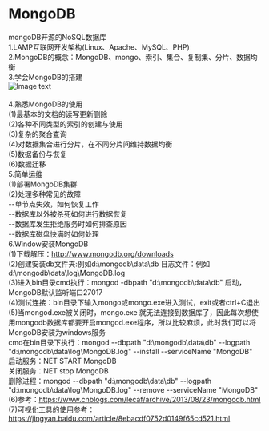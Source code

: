 # MongoDB
mongoDB开源的NoSQL数据库 <br>
1.LAMP互联网开发架构(Linux、Apache、MySQL、PHP) <br>
2.MongoDB的概念：MongoDB、mongo、索引、集合、复制集、分片、数据均衡 <br>
3.学会MongoDB的搭建<br>
  ![Image text](https://github.com/xx132917/MongoDB/blob/master/img/modbbuild.png) <br><br>
4.熟悉MongoDB的使用 <br>
   (1)最基本的文档的读写更新删除  <br>
   (2)各种不同类型的索引的创建与使用 <br>
   (3)复杂的聚合查询 <br>
   (4)对数据集合进行分片，在不同分片间维持数据均衡 <br>
   (5)数据备份与恢复 <br>
   (6)数据迁移 <br>
5.简单运维 <br>
   (1)部署MongoDB集群 <br>
   (2)处理多种常见的故障 <br>
      --单节点失效，如何恢复工作 <br>
	  --数据库以外被杀死如何进行数据恢复 <br>
	  --数据库发生拒绝服务时如何排查原因 <br>
	  --数据库磁盘快满时如何处理 <br>
6.Window安装MongoDB <br>
    (1)下载解压：http://www.mongodb.org/downloads <br>
	(2)创建安装db文件夹:例如d:\mongodb\data\db   日志文件：例如d:\mongodb\data\log\MongoDB.log  <br>
	(3)进入bin目录cmd执行：mongod -dbpath "d:\mongodb\data\db" 启动，MongoDB默认监听端口27017  <br>
	(4)测试连接：bin目录下输入mongo或mongo.exe进入测试，exit或者ctrl+C退出  <br>
	(5)当mongod.exe被关闭时，mongo.exe 就无法连接到数据库了，因此每次想使用mongodb数据库都要开启mongod.exe程序，所以比较麻烦，此时我们可以将MongoDB安装为windows服务<br>
	   cmd在bin目录下执行：mongod --dbpath "d:\mongodb\data\db" --logpath "d:\mongodb\data\log\MongoDB.log" --install --serviceName "MongoDB" <br>
	   启动服务：NET START MongoDB  <br>
	   关闭服务：NET stop MongoDB  <br>
	   删除进程：mongod --dbpath "d:\mongodb\data\db" --logpath "d:\mongodb\data\log\MongoDB.log" --remove --serviceName "MongoDB" <br>
	(6)参考：https://www.cnblogs.com/lecaf/archive/2013/08/23/mongodb.html <br>
	(7)可视化工具的使用参考：https://jingyan.baidu.com/article/8ebacdf0752d0149f65cd521.html  <br>




  

